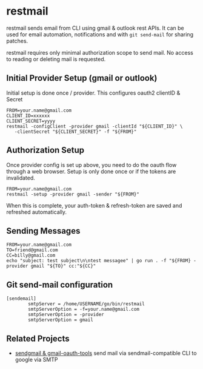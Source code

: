 # restmail

restmail sends email from CLI using gmail & outlook rest APIs. It can be used
for email automation, notifications and with `git send-mail` for sharing patches. 

restmail requires only minimal authorization scope to send mail.  No access to reading
or deleting mail is requested.


## Initial Provider Setup (gmail or outlook)
Initial setup is done once / provider. This configures oauth2 clientID & Secret

```
FROM=your.name@gmail.com
CLIENT_ID=xxxxxx
CLIENT_SECRET=yyyy
restmail -configClient -provider gmail -clientId "${CLIENT_ID}" \ 
   -clientSecret "${CLIENT_SECRET}" -f "${FROM}"
```

## Authorization Setup
Once provider config is set up above, you need to do the oauth flow through
a web browser.  Setup is only done once or if the tokens are invalidated. 
```
FROM=your.name@gmail.com
restmail -setup -provider gmail -sender "${FROM}"
```
When this is complete, your auth-token & refresh-token are saved and refreshed
automatically.

## Sending Messages
```
FROM=your.name@gmail.com
TO=friend@gmail.com
CC=billy@gmail.com
echo "subject: test subject\n\ntest messagee" | go run . -f "${FROM} -provider gmail "${TO}" cc:"${CC}"

```

## Git send-mail configuration

```
[sendemail]
        smtpServer = /home/USERNAME/go/bin/restmail
        smtpServerOption = -f=your.name@gmail.com 
        smtpServerOption = -provider 
        smtpServerOption = gmail
```

## Related Projects
* [sendgmail & gmail-oauth-tools](https://github.com/google/gmail-oauth2-tools) send mail via sendmail-compatible
CLI to google via SMTP